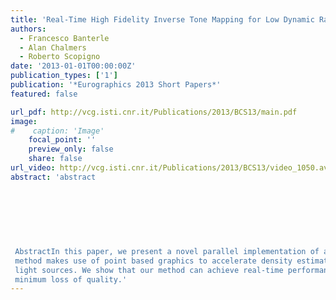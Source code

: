 ```yaml
---
title: 'Real-Time High Fidelity Inverse Tone Mapping for Low Dynamic Range Content'
authors:
  - Francesco Banterle
  - Alan Chalmers
  - Roberto Scopigno
date: '2013-01-01T00:00:00Z'
publication_types: ['1']
publication: '*Eurographics 2013 Short Papers*'
featured: false

url_pdf: http://vcg.isti.cnr.it/Publications/2013/BCS13/main.pdf
image:
#    caption: 'Image'
    focal_point: ''
    preview_only: false
    share: false
url_video: http://vcg.isti.cnr.it/Publications/2013/BCS13/video_1050.avi
abstract: 'abstract 	 	 	     AbstractIn this paper, we present a novel parallel implementation of a high fidelity inverse tone mapping operator. Our method makes use of point based graphics to accelerate density estimation, and multi-core CPUs for extracting light sources. We show that our method can achieve real-time performance on a lower-end graphics card, with minimum loss of quality.'
---
```


